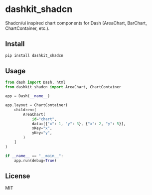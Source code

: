 # dashkit_shadcn

Shadcn/ui inspired chart components for Dash (AreaChart, BarChart, ChartContainer, etc.).

## Install

```bash
pip install dashkit_shadcn
```

## Usage

```python
from dash import Dash, html
from dashkit_shadcn import AreaChart, ChartContainer

app = Dash(__name__)

app.layout = ChartContainer(
    children=[
        AreaChart(
            id="chart",
            data=[{"x": 1, "y": 3}, {"x": 2, "y": 5}],
            xKey="x",
            yKey="y",
        )
    ]
)

if __name__ == "__main__":
    app.run(debug=True)
```

## License
MIT
